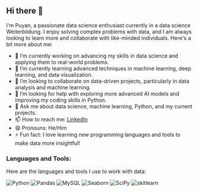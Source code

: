 ## Hi there 👋

I'm Puyan, a passionate data science enthusiast currently in a data science Weiterbildung. I enjoy solving complex problems with data, and I am always looking to learn more and collaborate with like-minded individuals. Here's a bit more about me:

- 🔭 I’m currently working on advancing my skills in data science and applying them to real-world problems.
- 🌱 I’m currently learning advanced techniques in machine learning, deep learning, and data visualization.
- 👯 I’m looking to collaborate on data-driven projects, particularly in data analysis and machine learning.
- 🤔 I’m looking for help with exploring more advanced AI models and improving my coding skills in Python.
- 💬 Ask me about data science, machine learning, Python, and my current projects.
- 📫 How to reach me: [LinkedIn](https://www.linkedin.com/in/puyan-golestani-data)
- 😄 Pronouns: He/Him
- ⚡ Fun fact: I love learning new programming languages and tools to make data more insightful!

### Languages and Tools:
Here are the languages and tools I use to work with data:

![Python](https://img.shields.io/badge/Python-3776AB?style=for-the-badge&logo=python&logoColor=white) 
![Pandas](https://img.shields.io/badge/Pandas-150458?style=for-the-badge&logo=pandas&logoColor=white) 
![MySQL](https://img.shields.io/badge/MySQL-4479A1?style=for-the-badge&logo=mysql&logoColor=white)
![Seaborn](https://img.shields.io/badge/Seaborn-FF4F00?style=for-the-badge&logo=seaborn&logoColor=white)
![SciPy](https://img.shields.io/badge/SciPy-8CAAE6?style=for-the-badge&logo=scipy&logoColor=white)
![skitlearn](https://img.shields.io/badge/skitlearn-8CAAE6?style=for-the-badge&logo=scikit-learn&logoColor=white)

